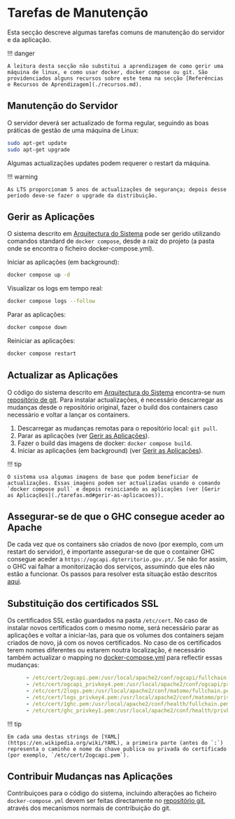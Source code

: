 # Tarefas de Manutenção

Esta secção descreve algumas tarefas comuns de manutenção do servidor e da aplicação.

!!! danger

    A leitura desta secção não substitui a aprendizagem de como gerir uma máquina de linux, e como usar docker, docker compose ou git. São providenciados alguns recursos sobre este tema na secção [Referências e Recursos de Aprendizagem](./recursos.md).

## Manutenção do Servidor

O servidor deverá ser actualizado de forma regular, seguindo as boas práticas de gestão de uma máquina de Linux:

``` bash
sudo apt-get update
sudo apt-get upgrade
```

Algumas actualizações updates podem requerer o restart da máquina. 

!!! warning

    As LTS proporcionam 5 anos de actualizações de segurança; depois desse período deve-se fazer o upgrade da distribuição.

## Gerir as Aplicações

O sistema descrito em [Arquitectura do Sistema](arquitectura.md#arquitectura-do-sistema) pode ser gerido utilizando comandos standard de `docker compose`, desde a raiz do projeto (a pasta onde se encontra o ficheiro docker-compose.yml).

Iniciar as aplicações (em background):

``` bash
docker compose up -d
```

Visualizar os logs em tempo real:

``` bash
docker compose logs --follow
``` 

Parar as aplicações:

``` bash
docker compose down
```

Reiniciar as aplicações:

``` bash
docker compose restart
```

## Actualizar as Aplicações

O código do sistema descrito em [Arquitectura do Sistema](arquitectura.md#arquitectura-do-sistema) encontra-se num [repositório de git](https://github.com/byteroad/ogcapi-simple). Para instalar actualizações, é necessário descarregar as mudanças desde o repositório original, fazer o build dos containers caso necessário e voltar a lançar os containers.

1. Descarregar as mudanças remotas para o repositório local: `git pull`.
2. Parar as aplicações (ver [Gerir as Aplicações](./tarefas.md#gerir-as-aplicacoes)).
3. Fazer o build das imagens de docker: `docker compose build`.
4. Iniciar as aplicações (em background) (ver [Gerir as Aplicações](./tarefas.md#gerir-as-aplicacoes)).

!!! tip

    O sistema usa algumas imagens de base que podem beneficiar de actualizações. Essas imagens podem ser actualizadas usando o comando `docker compose pull` e depois reiniciando as aplicações (ver [Gerir as Aplicações](./tarefas.md#gerir-as-aplicacoes)).

## Assegurar-se de que o GHC consegue aceder ao Apache

De cada vez que os containers são criados de novo (por exemplo, com um restart do servidor), é importante assegurar-se de que o container GHC consegue aceder a `https://ogcapi.dgterritorio.gov.pt/`. Se não for assim, o GHC vai falhar a monitorização dos serviços, assumindo que eles não estão a funcionar. Os passos para resolver esta situação estão descritos [aqui](./arquitectura.md#servicos-que-monitorizam-outros-servicos).

## Substituição dos certificados SSL

Os certificados SSL estão guardados na pasta `/etc/cert`. No caso de instalar novos certificados com o mesmo nome, será necessário parar as aplicações e voltar a iniciar-las, para que os volumes dos containers sejam criados de novo, já com os novos certificados. No caso de os certificados terem nomes diferentes ou estarem noutra localização, é necessário também actualizar o mapping no [docker-compose.yml](https://github.com/byteroad/ogcapi-simple/blob/master/docker-compose.yml#L38) para reflectir essas mudanças:

``` yaml     
      - /etc/cert/2ogcapi.pem:/usr/local/apache2/conf/ogcapi/fullchain.pem
      - /etc/cert/ogcapi_privkey4.pem:/usr/local/apache2/conf/ogcapi/privkey.pem
      - /etc/cert/2logs.pem:/usr/local/apache2/conf/matomo/fullchain.pem  
      - /etc/cert/logs_privkey4.pem:/usr/local/apache2/conf/matomo/privkey.pem
      - /etc/cert/1ghc.pem:/usr/local/apache2/conf/health/fullchain.pem  
      - /etc/cert/ghc_privkey1.pem:/usr/local/apache2/conf/health/privkey.pem
```
!!! tip

    Em cada uma destas strings de [YAML](https://en.wikipedia.org/wiki/YAML), a primeira parte (antes do `:`) representa o caminho e nome da chave publica ou privada do certificado (por exemplo, `/etc/cert/2ogcapi.pem`).

## Contribuir Mudanças nas Aplicações

Contribuiçoes para o código do sistema, incluindo alterações ao ficheiro `docker-compose.yml` devem ser feitas directamente no [repositório git](https://github.com/byteroad/ogcapi-simple), através dos mecanismos normais de contribuição do git.
